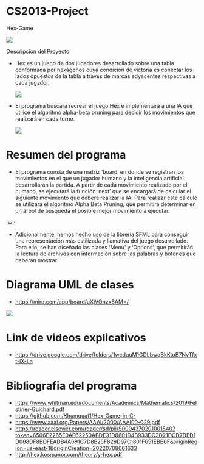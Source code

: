 # CS2013-Project

Hex-Game

  <img src="https://github.com/CS1103/proyecto-final-proyecto_grupo9/blob/main/hex2.png">


Descripcion del Proyecto
- Hex es un juego de dos jugadores desarrollado sobre una tabla conformada por hexágonos cuya condición de victoria es conectar los lados opuestos de la tabla a través de marcas adyacentes respectivas a cada jugador.

  <img src="https://github.com/CS1103/proyecto-final-proyecto_grupo9/blob/main/hex1.jpeg">

- El programa buscará recrear el juego Hex e implementará a una IA que utilice el algoritmo alpha-beta pruning para decidir los movimientos que realizará en cada turno.

    <img src="https://github.com/CS1103/proyecto-final-proyecto_grupo9/blob/main/alfa_beta.png">


# Resumen del programa

- El programa consta de una matriz ‘board’ en donde se registran los movimientos en el que un jugador humano y la inteligencia artificial desarrollarán la partida. A partir de cada movimiento realizado por el humano, se ejecutará la función ‘next’ que se encargará de calcular el siguiente movimiento que deberá realizar la IA. Para realizar este cálculo se utilizará el algoritmo Alpha Beta Pruning, que permitirá determinar en un árbol de búsqueda el posible mejor movimiento a ejecutar.


:w::
- Adicionalmente, hemos hecho uso de la librería SFML para conseguir una representación más estilizada y llamativa del juego desarrollado. Para ello, se han diseñado las clases ‘Menu’ y ‘Options’, que permitirán la lectura de archivos con información sobre las palabras y botones que deberán mostrar.


# Diagrama UML de clases

- https://miro.com/app/board/uXjVOnzxSAM=/

<img src="https://github.com/CS1103/proyecto-final-proyecto_grupo9/blob/main/uml_diagram.png">

# Link de videos explicativos

- https://drive.google.com/drive/folders/1wcdquM1GDLbwqBkKtoB7NvTfxt-iX-La

# Bibliografia del programa
- https://www.whitman.edu/documents/Academics/Mathematics/2019/Felstiner-Guichard.pdf
- https://github.com/Khumquat1/Hex-Game-in-C-
- https://www.aaai.org/Papers/AAAI/2000/AAAI00-029.pdf
- https://reader.elsevier.com/reader/sd/pii/S0004370201001540?token=6506E2265E0AF62250ABDE31D8801D4B933DC3D21DCD7DED1D068DF8BDFEADB4A691C7D8B25F829D67C1801F651EBB6F&originRegion=us-east-1&originCreation=20220708061633
- http://hex.kosmanor.com/theory/y-hex.pdf
